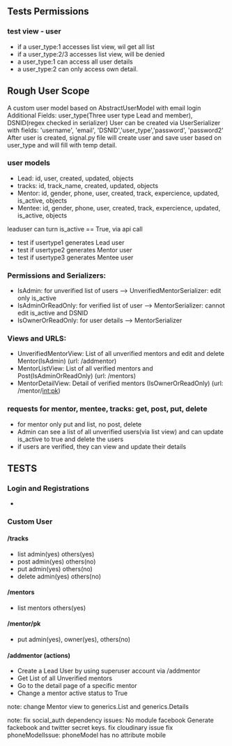 ## Tests Permissions
### test view - user
* if a user_type:1 accesses list view, wil get all list
* if a user_type:2/3 accesses list view, will be denied
* a user_type:1 can access all user details
* a user_type:2 can only access own detail.

## Rough User Scope
A custom user model based on AbstractUserModel with email login
Additional Fields: user_type(Three user type Lead and member), DSNID(regex checked in serializer)
User can be created via UserSerializer with fields: 'username', 'email', 'DSNID','user_type','password', 'password2'
After user is created, signal.py file will create user and save user based on user_type and will fill with temp detail.

### user models
* Lead: id, user, created, updated, objects
* tracks: id, track_name, created, updated, objects
* Mentor: id, gender, phone, user, created, track, expercience, updated, is_active, objects
* Mentee: id, gender, phone,  user, created, track, expercience, updated, is_active, objects

leaduser can turn is_active == True, via api call
* test if usertype1 generates Lead user
* test if usertype2 generates Mentor user
* test if usertype3 generates Mentee user

### Permissions and Serializers:
* IsAdmin: for unverified list of users --> UnverifiedMentorSerializer: edit only is_active 
* IsAdminOrReadOnly: for verified list of user --> MentorSerializer: cannot edit is_active and DSNID
* IsOwnerOrReadOnly: for user details --> MentorSerializer

### Views and URLS:
* UnverifiedMentorView: List of all unverified mentors and edit and delete Mentor(IsAdmin) (url: /addmentor)
* MentorListView: List of all verified mentors and Post(IsAdminOrReadOnly) (url: /mentors)
* MentorDetailView: Detail of verified mentors (IsOwnerOrReadOnly) (url: /mentor/<int:pk>)

### requests for mentor, mentee, tracks: get, post, put, delete
* for mentor only put and list, no post, delete 
* Admin can see a list of all unverified users(via list view) and can update is_active to true and delete the users
* if users are verified, they can view and update their details

## TESTS
### Login and Registrations
-

### Custom User
#### /tracks
* list admin(yes) others(yes)
* post admin(yes) others(no)
* put admin(yes) others(no)
* delete admin(yes) others(no)

#### /mentors
* list mentors others(yes)

#### /mentor/pk
* put admin(yes), owner(yes), others(no)

#### /addmentor (actions)
* Create a Lead User by using superuser account via /addmentor
* Get List of all Unverified mentors
* Go to the detail page of a specific mentor
* Change a mentor active status to True


note:
change Mentor view to generics.List and generics.Details

note:
fix social_auth dependency issues: No module facebook
Generate fackebook and twitter secret keys.
fix cloudinary issue
fix phoneModelIssue: phoneModel has no attribute mobile 












